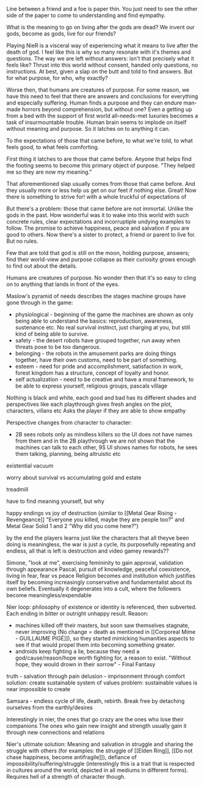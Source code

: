 Line between a friend and a foe is paper thin. You just need to see the other side of the paper to come to understanding and find eympathy. 

What is the meaning to go on living after the gods are dead? We invent our gods, become as gods, live for our friends? 


Playing NieR is a visceral way of experiencing what it means to live after the death of god. I feel like this is why so many resonate with it's themes and questions. The way we are left without answers: isn't that precisely what it feels like? Thrust into this world without consent, handed only questions, no instructions. At best, given a slap on the butt and told to find answers. But for what purpose, for who, why exactly? 

Worse then, that humans are creatures of purpose. For some reason, we have this need to feel that there are answers and conclusions for everything and especially suffering. Human finds a purpose and they can endure man-made horrors beyond comprehension, but without one? Even a getting up from a bed with the support of first world all-needs-met luxuries becomes a task of insurmountable trouble. Human brain seems to implode on itself without meaning and purpose. So it latches on to anything it can.

To the expectations of those that came before, to what we're told, to what feels good, to what feels comforting.

First thing it latches to are those that came before. Anyone that helps find the footing seems to become this primary object of purpose. "They helped me so they are now my meaning."  

That aforementioned slap usually comes from those that came before. And they usually more or less help us get on our feet if nothing else. Great! Now there is something to strive for!  with a whole truckful of expectations of

But there's a problem: those that came before are not immortal. Unlike the gods in the past. How wonderful was it to wake into this world with such concrete rules, clear expectations and incorruptiple undying examples to follow. The promise to achieve happiness, peace and salvation if you are good to others. Now there's a sister to protect, a friend or parent to live for. But no rules. 


Few that are told that god is still on the moon, holding purpose, answers; find their world-view and purpose collapse as their curiosity grows enough to find out about the details. 

Humans are creatures of purpose. No wonder then that it's so easy to cling on to anything that lands in front of the eyes.

Maslow's pyramid of needs describes the stages machine groups have gone through in the game:
- physiological - beginning of the game the machines are shown as only being able to understand the basics: reproduction, awareness, sustenance etc. No real survival instinct, just charging at you, but still kind of being able to survive.
- safety - the desert robots have grouped together, run away when threats pose to be too dangerous.
- belonging - the robots in the amusement parks are doing things together, have their own customs, need to be part of something.
- esteem - need for pride and accomplishment, satisfaction in work, forest kingdom has a structure, concept of loyalty and honor.
- self actualization - need to be creative and have a moral framework, to be able to express yourself, religious groups, pascals village

Nothing is black and white, each good and bad has its different shades and perspectives
like each playthrough gives fresh angles on the plot, characters, villans etc
Asks the player if they are able to show empathy

Perspective changes from character to character:
- 2B sees robots only as mindless killers so the UI does not have names from them and in the 2B playthrough we are not shown that the machines can talk to each other, 9S UI shows names for robots, he sees them talking, planning, being altruistic etc

existential vacuum

worry about survival vs accumulating gold and estate

treadmill

have to find meaning yourself, but why

happy endings vs joy of destruction (similar to [[Metal Gear Rising - Revengeance]] "Everyone you killed, maybe they are people too?" and Metal Gear Solid 1 and 2 "Why did you come here?")

by the end the players learns just like the characters that all theyve been doing is meaningless, the war is just a cycle, its purposefully repeating and endless, all that is left is destruction and video gamey rewards??

Simone, "look at me", exercising femininity to gain approval, validation through appearance
Pascal, pursuit of knowledge, peaceful coexistence, living in fear, fear vs peace
Religion becomes and institution which justifies itself by becoming increasingly conservative and fundamentalist about its own beliefs. Eventually it degenerates into a cult, where the followers become meaningless/expendable

Nier loop: philosophy of existence or identity is referenced, then subverted. Each ending in bitter or outright unhappy result.
Reason: 
- machines killed off their masters, but soon saw themselves stagnate, never improving (No change = death as mentioned in [[Corporeal Mime - GUILLAUME PIGÉ]]), so they started mimicking humanities aspects to see if that would propel them into becoming something greater.
- androids keep fighting a lie, because they need a god/cause/reason/hope worth fighting for, a reason to exist. "Without hope, they would drown in their sorrow" - Final Fantasy

truth - salvation through pain
delusion - imprisonment through comfort
solution: create sustainable system of values
problem: sustainable values is near impossible to create

Samsara - endless cycle of life, death, rebirth. Break free by detaching ourselves from the earthly/desires

Interestingly in nier, the ones that go crazy are the ones who lose their companions
The ones who gain new insight and strength usually gain it through new connections and relations

Nier's ultimate solution: Meaning and salvation in struggle and sharing the struggle with others (for examples: the struggle of [[Elden Ring]], [[Do not chase happiness, become antifragile]]), defiance of impossibility/suffering/struggle (interestingly this is a trait that is respected in cultures around the world, depicted in all mediums in different forms). Requires hell of a strength of character though.